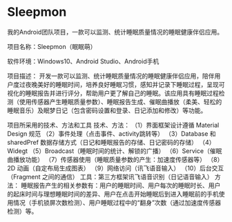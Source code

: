 # Sleepmon
我的Android团队项目，一款可以监测、统计睡眠质量情况的睡眠健康伴侣应用。

项目名称：Sleepmon（眠眠萌）

软件环境：Windows10、Android Studio、Android手机

项目描述：
    开发一款可以监测、统计睡眠质量情况的睡眠健康伴侣应用，陪伴用户度过夜晚美好的睡眠时间，培养良好睡眠习惯，感知并记录下睡眠过程，呈现可视化的睡眠报告并进行评分，帮助用户更了解自己的睡眠。该应用具有睡眠过程检测（使用传感器产生睡眠质量参数）、睡眠报告生成、催眠曲播放（柔美、轻松的睡眠音乐）及眠梦日记（包含密码设置和登录、日记添加和修改）等功能。

项目所采用的技术、方法和工具
技术、方法：
（1）界面框架设计遵循 Material Design 规范
（2）事件处理（点击事件、activity跳转等）
（3）Database 和 sharedPref 数据存储方式（日记和睡眠报告的存储、日记密码的存储）
（4）Widegt
（5）Broadcast（睡眠时间的统计、解锁的广播）
（6）Service（催眠曲播放功能）
（7）传感器使用（睡眠质量参数的产生：加速度传感器等）
（8）2D 动画（自定布局生成图表）
（9）网络访问（讯飞语音输入）
（10）后台交互（Fragment 之间的通信）
工具：第三方框架讯飞语音识别（日记语音输入）
方法：
睡眠报告产生的相关参数有：用户的睡眠时间、用户每次的睡眠时长、用户的起床时间与理想睡眠时间的差异、用户在点击开始睡眠后到进入睡眠前的手机使用情况（手机锁屏次数检测）、用户睡眠过程中的“翻身”次数（通过加速度传感器检测）等。
